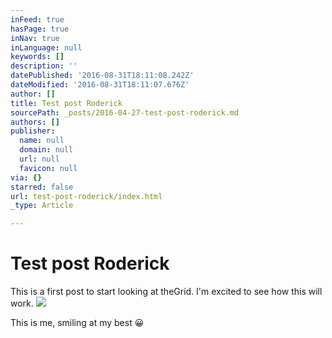 ```yaml
---
inFeed: true
hasPage: true
inNav: true
inLanguage: null
keywords: []
description: ''
datePublished: '2016-08-31T18:11:08.242Z'
dateModified: '2016-08-31T18:11:07.676Z'
author: []
title: Test post Roderick
sourcePath: _posts/2016-04-27-test-post-roderick.md
authors: []
publisher:
  name: null
  domain: null
  url: null
  favicon: null
via: {}
starred: false
url: test-post-roderick/index.html
_type: Article

---
```

# Test post Roderick

This is a first post to start looking at theGrid. I'm excited to see how this will work.
![](https://the-grid-user-content.s3-us-west-2.amazonaws.com/306a406f-c3a2-4f31-b10e-99ca579d0f61.jpg)

This is me, smiling at my best 😀
